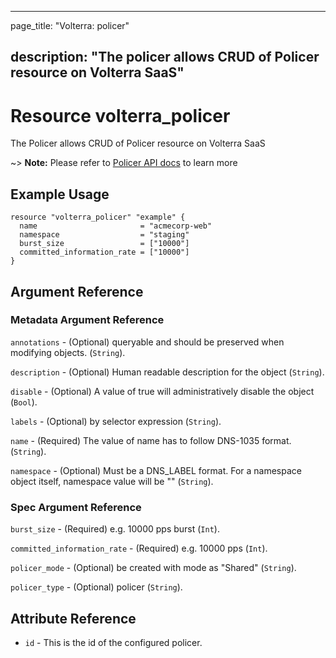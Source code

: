 ---

page_title: "Volterra: policer"

description: "The policer allows CRUD of Policer resource on Volterra SaaS"
---------------------------------------------------------------------------

Resource volterra_policer
=========================

The Policer allows CRUD of Policer resource on Volterra SaaS

~> **Note:** Please refer to [Policer API docs](https://docs.cloud.f5.com/docs/api/policer) to learn more

Example Usage
-------------

```hcl
resource "volterra_policer" "example" {
  name                       = "acmecorp-web"
  namespace                  = "staging"
  burst_size                 = ["10000"]
  committed_information_rate = ["10000"]
}

```

Argument Reference
------------------

### Metadata Argument Reference

`annotations` - (Optional) queryable and should be preserved when modifying objects. (`String`).

`description` - (Optional) Human readable description for the object (`String`).

`disable` - (Optional) A value of true will administratively disable the object (`Bool`).

`labels` - (Optional) by selector expression (`String`).

`name` - (Required) The value of name has to follow DNS-1035 format. (`String`).

`namespace` - (Optional) Must be a DNS_LABEL format. For a namespace object itself, namespace value will be "" (`String`).

### Spec Argument Reference

`burst_size` - (Required) e.g. 10000 pps burst (`Int`).

`committed_information_rate` - (Required) e.g. 10000 pps (`Int`).

`policer_mode` - (Optional) be created with mode as "Shared" (`String`).

`policer_type` - (Optional) policer (`String`).

Attribute Reference
-------------------

-	`id` - This is the id of the configured policer.
